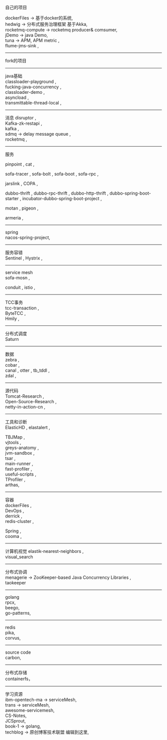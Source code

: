自己的项目

dockerFiles -> 基于docker的系统,  
hedwig -> 分布式服务治理框架  基于Akka,  
rocketmq-compute -> rocketmq producer& comsumer,  
jDemo -> java Demo,  
tuna -> APM, APM metric ,  
flume-jms-sink ,  

-----

fork的项目

-----
java基础  
classloader-playground ,  
fucking-java-concurrency ,  
classloader-demo ,  
asyncload ,  
transmittable-thread-local ,  

---
消息
disruptor ,  
Kafka-zk-restapi ,  
kafka ,  
sdmq  -> delay message queue ,  
rocketmq ,  

---
服务

pinpoint , 
cat ,  

sofa-tracer ,
sofa-bolt ,
sofa-boot ,
sofa-rpc ,

jarslink ,
COPA ,  

dubbo-thrift ,
dubbo-rpc-thrift ,
dubbo-http-thrift ,
dubbo-spring-boot-starter ,
incubator-dubbo-spring-boot-project ,  

motan ,
pigeon ,

armeria ,

------
spring  
nacos-spring-project,   


-----
服务容错  
Sentinel , 
Hystrix ,  

-----
service mesh  
sofa-mosn , 

conduit ,
istio ,  

----
TCC事务  
tcc-transaction ,  
ByteTCC ,  
Hmily ,   

---
分布式调度   
Saturn  

---
数据  
zebra ,  
cobar  ,  
canal  , 
otter , 
tb_tddl  ,  
zdal  ,  

---
源代码  
Tomcat-Research ,  
Open-Source-Research ,  
netty-in-action-cn ,  


---
工具和诊断  
ElasticHD ,
elastalert ,  

TBJMap ,  
vjtools ,  
greys-anatomy ,  
jvm-sandbox ,  
tsar ,  
main-runner ,  
fast-profiler ,  
useful-scripts ,  
TProfiler ,  
arthas, 


---
容器  
dockerFiles ,  
DevOps ,  
derrick ,   
redis-cluster ,  

Spring ,  
cooma ,  

-----
计算机视觉
elastik-nearest-neighbors ,  
visual_search  

-----
分布式协调    
menagerie -> ZooKeeper-based Java Concurrency Libraries ,  
taokeeper  

-------
golang   
rpcx,   
beego,   
go-patterns,   

----
redis   
pika,  
corvus,  

-----
source code   
carbon,  

------
分布式存储  
containerfs，  

----
学习资源  
ibm-opentech-ma -> serviceMesh,  
trans -> serviceMesh,  
awesome-servicemesh,   
CS-Notes,    
JCSprout,   
book-1 -> golang,   
techblog -> 原创博客技术联盟   编辑到这里,    



